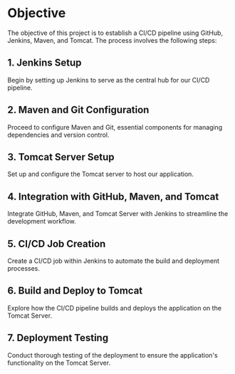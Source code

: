 # Objective

The objective of this project is to establish a CI/CD pipeline using GitHub, Jenkins, Maven, and Tomcat. The process involves the following steps:

## 1. Jenkins Setup
Begin by setting up Jenkins to serve as the central hub for our CI/CD pipeline.

## 2. Maven and Git Configuration
Proceed to configure Maven and Git, essential components for managing dependencies and version control.

## 3. Tomcat Server Setup
Set up and configure the Tomcat server to host our application.

## 4. Integration with GitHub, Maven, and Tomcat
Integrate GitHub, Maven, and Tomcat Server with Jenkins to streamline the development workflow.

## 5. CI/CD Job Creation
Create a CI/CD job within Jenkins to automate the build and deployment processes.

## 6. Build and Deploy to Tomcat
Explore how the CI/CD pipeline builds and deploys the application on the Tomcat Server.

## 7. Deployment Testing
Conduct thorough testing of the deployment to ensure the application's functionality on the Tomcat Server.
